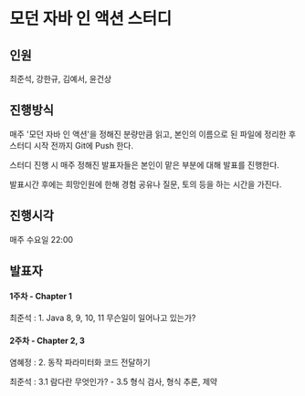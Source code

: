 # 모던 자바 인 액션 스터디

## 인원

최준석, 강한규, 김예서, 윤건상

## 진행방식

매주 '모던 자바 인 액션'을 정해진 분량만큼 읽고, 본인의 이름으로 된 파일에 정리한 후 스터디 시작 전까지 Git에 Push 한다.

스터디 진행 시 매주 정해진 발표자들은 본인이 맡은 부분에 대해 발표를 진행한다.

발표시간 후에는 희망인원에 한해 경험 공유나 질문, 토의 등을 하는 시간을 가진다.

## 진행시각

매주 수요일 22:00

## 발표자

#### 1주차 - Chapter 1

최준석 : 1. Java 8, 9, 10, 11 무슨일이 일어나고 있는가?

#### 2주차 - Chapter 2, 3

염혜정 : 2. 동작 파라미터화 코드 전달하기

최준석 : 3.1 람다란 무엇인가? - 3.5 형식 검사, 형식 추론, 제약
